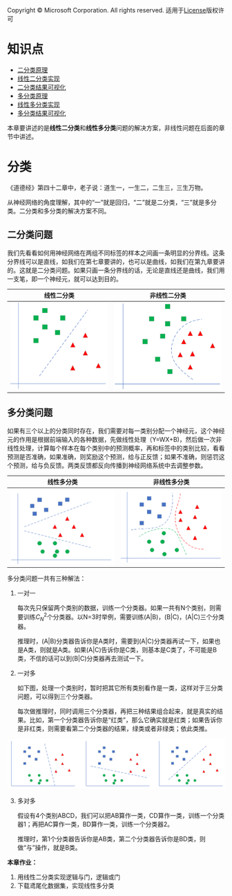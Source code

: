 Copyright © Microsoft Corporation. All rights reserved.
  适用于[License](https://github.com/Microsoft/ai-edu/blob/master/LICENSE.md)版权许可
  
# 知识点

- [二分类原理](07.1-二分类原理.md)
- [线性二分类实现](07.2-线性二分类实现.md)
- [二分类结果可视化](07.3-二分类结果可视化.md)
- [多分类原理](07.4-多分类原理.md)
- [线性多分类实现](07.5-线性多分类实现.md)
- [多分类结果可视化](07.6-多分类结果可视化.md)


本章要讲述的是**线性二分类**和**线性多分类**问题的解决方案，非线性问题在后面的章节中讲述。

# 分类

《道德经》第四十二章中，老子说：道生一，一生二，二生三，三生万物。

从神经网络的角度理解，其中的“一”就是回归，“二”就是二分类，“三”就是多分类。二分类和多分类的解决方案不同。

## 二分类问题

我们先看看如何用神经网络在两组不同标签的样本之间画一条明显的分界线。这条分界线可以是直线，如我们在第七章要讲的，也可以是曲线，如我们在第九章要讲的。这就是二分类问题。如果只画一条分界线的话，无论是直线还是曲线，我们用一支笔，即一个神经元，就可以达到目的。

|线性二分类|非线性二分类|
|---|---|
|<img src=".\Images\6\linear_binary.png"/>|<img src=".\Images\6\non_linear_binary.png"/>|

## 多分类问题

如果有三个以上的分类同时存在，我们需要对每一类别分配一个神经元，这个神经元的作用是根据前端输入的各种数据，先做线性处理（Y=WX+B)，然后做一次非线性处理，计算每个样本在每个类别中的预测概率，再和标签中的类别比较，看看预测是否准确，如果准确，则奖励这个预测，给与正反馈；如果不准确，则惩罚这个预测，给与负反馈。两类反馈都反向传播到神经网络系统中去调整参数。

|线性多分类|非线性多分类|
|---|---|
|<img src=".\Images\6\linear_multiple.png"/>|<img src=".\Images\6\non_linear_multiple.png"/>|

多分类问题一共有三种解法：
1. 一对一
   
   每次先只保留两个类别的数据，训练一个分类器。如果一共有N个类别，则需要训练$C^2_N$个分类器。以N=3时举例，需要训练(A|B)，(B|C)，(A|C)三个分类器。

   推理时，(A|B)分类器告诉你是A类时，需要到(A|C)分类器再试一下，如果也是A类，则就是A类。如果(A|C)告诉你是C类，则基本是C类了，不可能是B类，不信的话可以到(B|C)分类器再去测试一下。

2. 一对多
   
   如下图，处理一个类别时，暂时把其它所有类别看作是一类，这样对于三分类问题，可以得到三个分类器。

   每次做推理时，同时调用三个分类器，再把三种结果组合起来，就是真实的结果。比如，第一个分类器告诉你是“红类”，那么它确实就是红类；如果告诉你是非红类，则需要看第二个分类器的结果，绿类或者非绿类；依此类推。
  <img src=".\Images\6\one_vs_multiple.png"/>

3. 多对多

    假设有4个类别ABCD，我们可以把AB算作一类，CD算作一类，训练一个分类器1；再把AC算作一类，BD算作一类，训练一个分类器2。
    
    推理时，第1个分类器告诉你是AB类，第二个分类器告诉你是BD类，则做“与”操作，就是B类。

**本章作业：**

1. 用线性二分类实现逻辑与门，逻辑或门
2. 下载鸢尾化数据集，实现线性多分类
